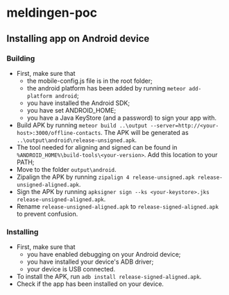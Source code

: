 # meldingen-poc

## Installing app on Android device

### Building

- First, make sure that
  * the mobile-config.js file is in the root folder;
  * the android platform has been added by running `meteor add-platform android`;
  * you have installed the Android SDK;
  * you have set ANDROID_HOME;
  * you have a Java KeyStore (and a password) to sign your app with.
- Build APK by running `meteor build ..\output --server=http://<your-host>:3000/offline-contacts`. The APK will be generated as `..\output\android\release-unsigned.apk`.
- The tool needed for aligning and signed can be found in `%ANDROID_HOME%\build-tools\<your-version>`. Add this location to your PATH;
- Move to the folder `output\android`.
- Zipalign the APK by running `zipalign 4 release-unsigned.apk release-unsigned-aligned.apk`.
- Sign the APK by running `apksigner sign --ks <your-keystore>.jks release-unsigned-aligned.apk`.
- Rename `release-unsigned-aligned.apk` to `release-signed-aligned.apk` to prevent confusion.

### Installing
- First, make sure that
  * you have enabled debugging on your Android device;
  * you have installed your device's ADB driver;
  * your device is USB connected.
- To install the APK, run `adb install release-signed-aligned.apk`.
- Check if the app has been installed on your device.
